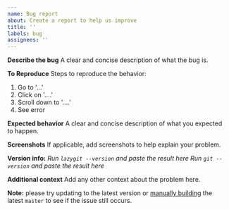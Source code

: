 ```yaml
---
name: Bug report
about: Create a report to help us improve
title: ''
labels: bug
assignees: ''
---
```


**Describe the bug**
A clear and concise description of what the bug is.

**To Reproduce**
Steps to reproduce the behavior:

1. Go to '...'
2. Click on '....'
3. Scroll down to '....'
4. See error

**Expected behavior**
A clear and concise description of what you expected to happen.

**Screenshots**
If applicable, add screenshots to help explain your problem.

**Version info:**
_Run `lazygit --version` and paste the result here_
_Run `git --version` and paste the result here_

**Additional context**
Add any other context about the problem here.

**Note:** please try updating to the latest version or [manually building](https://github.com/jesseduffield/lazygit/#manual) the latest `master` to see if the issue still occurs.

<!--
If you want to try and debug this issue yourself, you can run `lazygit --debug` in one terminal panel and `lazygit --logs` in another to view the logs.
-->
